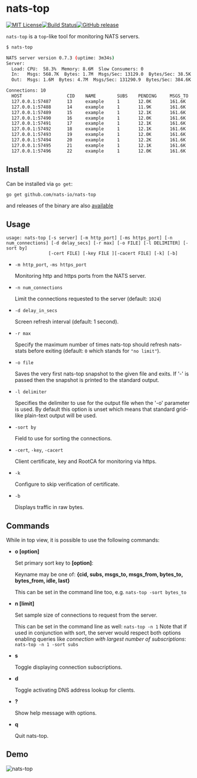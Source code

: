 # nats-top

[![MIT License](http://img.shields.io/badge/license-MIT-blue.svg?style=flat-square)](https://github.com/nats-io/nats-top/blob/main/LICENSE)[![Build Status](https://travis-ci.org/nats-io/nats-top.svg?branch=main)](http://travis-ci.org/nats-io/nats-top)[![GitHub release](http://img.shields.io/github/release/nats-io/nats-top.svg?style=flat-square)](https://github.com/nats-io/nats-top/releases)

`nats-top` is a `top`-like tool for monitoring NATS servers.

```sh
$ nats-top

NATS server version 0.7.3 (uptime: 3m34s)
Server:
  Load: CPU:  58.3%  Memory: 8.6M  Slow Consumers: 0
  In:   Msgs: 568.7K  Bytes: 1.7M  Msgs/Sec: 13129.0  Bytes/Sec: 38.5K
  Out:  Msgs: 1.6M  Bytes: 4.7M  Msgs/Sec: 131290.9  Bytes/Sec: 384.6K    

Connections: 10
  HOST                 CID    NAME        SUBS    PENDING     MSGS_TO   MSGS_FROM   BYTES_TO    BYTES_FROM  LANG     VERSION  UPTIME   LAST ACTIVITY
  127.0.0.1:57487      13     example     1       12.0K       161.6K    0           484.7K      0           go       1.1.7    17s      2016-02-09 00:13:24.753062715 -0800 PST
  127.0.0.1:57488      14     example     1       11.9K       161.6K    0           484.7K      0           go       1.1.7    17s      2016-02-09 00:13:24.753040168 -0800 PST
  127.0.0.1:57489      15     example     1       12.1K       161.6K    0           484.7K      0           go       1.1.7    17s      2016-02-09 00:13:24.753069442 -0800 PST
  127.0.0.1:57490      16     example     1       12.0K       161.6K    0           484.7K      0           go       1.1.7    17s      2016-02-09 00:13:24.753057413 -0800 PST
  127.0.0.1:57491      17     example     1       12.1K       161.6K    0           484.7K      0           go       1.1.7    17s      2016-02-09 00:13:24.75307264 -0800 PST 
  127.0.0.1:57492      18     example     1       12.1K       161.6K    0           484.7K      0           go       1.1.7    17s      2016-02-09 00:13:24.753066213 -0800 PST
  127.0.0.1:57493      19     example     1       12.0K       161.6K    0           484.7K      0           go       1.1.7    17s      2016-02-09 00:13:24.753075802 -0800 PST
  127.0.0.1:57494      20     example     1       12.2K       161.6K    0           484.7K      0           go       1.1.7    17s      2016-02-09 00:13:24.753052178 -0800 PST
  127.0.0.1:57495      21     example     1       12.1K       161.6K    0           484.7K      0           go       1.1.7    17s      2016-02-09 00:13:24.753048615 -0800 PST
  127.0.0.1:57496      22     example     1       12.0K       161.6K    0           484.7K      0           go       1.1.7    17s      2016-02-09 00:13:24.753016783 -0800 PST
```

## Install

Can be installed via `go get`:

```sh
go get github.com/nats-io/nats-top
```

and releases of the binary are also [available](https://github.com/nats-io/nats-top/releases)

## Usage

```
usage: nats-top [-s server] [-m http_port] [-ms https_port] [-n num_connections] [-d delay_secs] [-r max] [-o FILE] [-l DELIMITER] [-sort by]
                [-cert FILE] [-key FILE ][-cacert FILE] [-k] [-b]
```

- `-m http_port`, `-ms https_port`

  Monitoring http and https ports from the NATS server.

- `-n num_connections`

  Limit the connections requested to the server (default: `1024`)

- `-d delay_in_secs`

  Screen refresh interval (default: 1 second).

- `-r max`

  Specify the maximum number of times nats-top should refresh nats-stats before exiting (default: `0` which stands for `"no limit"`).

- `-o file`

  Saves the very first nats-top snapshot to the given file and exits. If '-' is passed then the snapshot is printed to the standard output.

- `-l delimiter`

  Specifies the delimiter to use for the output file when the '-o' parameter is used. By default this option is unset which means that standard grid-like plain-text output will be used.

- `-sort by `

  Field to use for sorting the connections.

- `-cert`, `-key`, `-cacert`

  Client certificate, key and RootCA for monitoring via https.

- `-k`

  Configure to skip verification of certificate.

- `-b`

  Displays traffic in raw bytes.

## Commands

While in top view, it is possible to use the following commands:

- **o [option]**

  Set primary sort key to **[option]**:

  Keyname may be one of: **{cid, subs, msgs_to, msgs_from, bytes_to, bytes_from, idle, last}**

  This can be set in the command line too, e.g. `nats-top -sort bytes_to`

- **n [limit]**

  Set sample size of connections to request from the server.

  This can be set in the command line as well: `nats-top -n 1`
  Note that if used in conjunction with sort, the server would respect
  both options enabling queries like _connection with largest number of subscriptions_:
  `nats-top -n 1 -sort subs`

- **s**

  Toggle displaying connection subscriptions.

- **d**

  Toggle activating DNS address lookup for clients.

- **?**

  Show help message with options.

- **q**

  Quit nats-top.

## Demo

![nats-top](https://cloud.githubusercontent.com/assets/26195/12911060/901419e0-cec4-11e5-8384-e222a891e6bf.gif)
